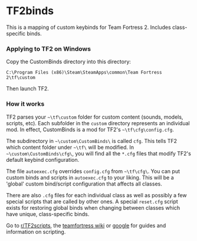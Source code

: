 # TF2binds

This is a mapping of custom keybinds for Team Fortress 2. Includes class-specific binds.

### Applying to TF2 on Windows
Copy the CustomBinds directory into this directory:  
```
C:\Program Files (x86)\Steam\SteamApps\common\Team Fortress 2\tf\custom
```
Then launch TF2.  

### How it works
TF2 parses your `~\tf\custom` folder for custom content (sounds, models, scripts, etc). Each subfolder in the `custom` directory represents an individual mod. In effect, CustomBinds is a mod for TF2's `~\tf\cfg\config.cfg`.

The subdirectory in `~\custom\CustomBinds\` is called `cfg`. This tells TF2 which content folder under `~\tf\` will be modified. In `~\custom\CustomBinds\cfg\`, you will find all the `*.cfg` files that modify TF2's default keybind configuration.

The file `autoexec.cfg` overrides `config.cfg` from `~\tf\cfg\`. You can put custom binds and scripts in `autoexec.cfg` to your liking. This will be a 'global' custom bind/script configuration that affects all classes. 

There are also `.cfg` files for each individual class as well as possibly a few special scripts that are called by other ones. A special `reset.cfg` script exists for restoring global binds when changing between classes which have unique, class-specific binds.

Go to [r/TF2scripts](https://www.reddit.com/r/tf2scripts), the [teamfortress wiki](https://wiki.teamfortress.com/wiki/Scripting) or [google](https://www.google.com/) for guides and information on scripting.
